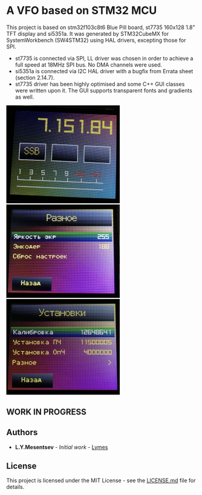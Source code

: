 # A VFO based on STM32 MCU 

This project is based on stm32f103c8t6 Blue Pill board, st7735 160x128 1.8" TFT display and si5351a.
It was generated by STM32CubeMX for SystemWorkbench (SW4STM32) using HAL drivers, excepting those for SPI.

* st7735 is connected via SPI, LL driver was chosen in order to achieve a full speed at 18MHz SPI bus. No DMA channels were used.
* si5351a is connected via I2C HAL driver with a bugfix from Errata sheet (section 2.14.7).
* st7735 driver has been highly optimised and some C++ GUI classes were written upon it. The GUI supports transparent fonts and gradients as well.  

<img src="/screenshots/screenshot1.JPG" width="300">
<img src="/screenshots/screenshot2.JPG" width="300">
<img src="/screenshots/screenshot3.JPG" width="300">

## WORK IN PROGRESS


## Authors

* **L.Y.Mesentsev** - *Initial work* - [Lymes](https://github.com/Lymes)

## License

This project is licensed under the MIT License - see the [LICENSE.md](LICENSE.md) file for details.
 